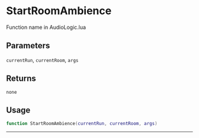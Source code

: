 # StartRoomAmbience
Function name in AudioLogic.lua
## Parameters
`currentRun`, `currentRoom`, `args`
## Returns
`none`
## Usage
```lua
function StartRoomAmbience(currentRun, currentRoom, args)
```
---
